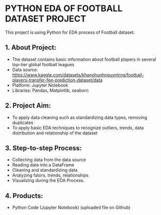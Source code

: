 # PYTHON EDA OF FOOTBALL DATASET PROJECT
This project is using Python for EDA process of Football dataset.
## 1. About Project:
- The dataset contains basic information about football players in several top-tier global football leagues
- Data source: https://www.kaggle.com/datasets/khanghunhnguyntrng/football-players-transfer-fee-prediction-dataset/data
- Platform: Jupyter Notebook
- Libraries: Pandas, Matplotlib, seaborn
## 2. Project Aim:
- To apply data cleaning such as standardizing data types, removing duplicates
- To apply basic EDA techniques to recognize outliers, trends, data distribution and relationship of the dataset
## 3. Step-to-step Process:
- Collecting data from the data source
- Reading data into a DataFrame
- Cleaning and standardizing data
- Analyzing fators, trends, relationships
- Visualizing during the EDA Process.
## 4. Products:
- Python Code (Jupyter Notebook) (uploaded file on Github)
